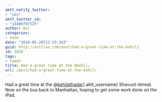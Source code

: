```yaml
---
aktt_notify_twitter:
- "yes"
aktt_twitter_id:
- "14400797525"
author: Avi
categories:
- none
date: "2010-05-20T22:33:34Z"
guid: http://aviflax.com/post/had-a-great-time-at-the-kehil/
id: 1028
tags:
- tweet
title: Had a great time at the @kehil…
url: /post/had-a-great-time-at-the-kehil/
---
```

Had a great time at the @[kehilathadar](http://twitter.com/kehilathadar){.aktt_username} Shavuot retreat. Now on the bus back to Manhattan, hoping to get some work done on the iPad.